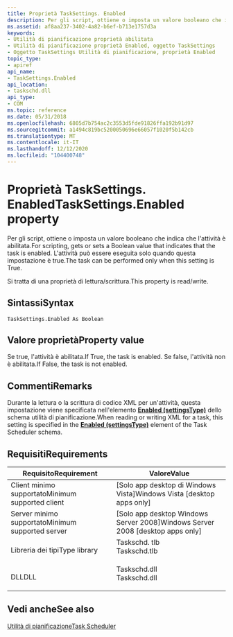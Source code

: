 ```yaml
---
title: Proprietà TaskSettings. Enabled
description: Per gli script, ottiene o imposta un valore booleano che indica che l'attività è abilitata. L'attività può essere eseguita solo quando questa impostazione è true.
ms.assetid: af8aa237-3402-4a82-b6ef-b713e1757d3a
keywords:
- Utilità di pianificazione proprietà abilitata
- Utilità di pianificazione proprietà Enabled, oggetto TaskSettings
- Oggetto TaskSettings Utilità di pianificazione, proprietà Enabled
topic_type:
- apiref
api_name:
- TaskSettings.Enabled
api_location:
- taskschd.dll
api_type:
- COM
ms.topic: reference
ms.date: 05/31/2018
ms.openlocfilehash: 6805d7b754ac2c3553d5fde91826ffa192b91d97
ms.sourcegitcommit: a1494c819bc5200050696e66057f1020f5b142cb
ms.translationtype: MT
ms.contentlocale: it-IT
ms.lasthandoff: 12/12/2020
ms.locfileid: "104400748"
---
```

# <a name="tasksettingsenabled-property"></a><span data-ttu-id="98421-107">Proprietà TaskSettings. Enabled</span><span class="sxs-lookup"><span data-stu-id="98421-107">TaskSettings.Enabled property</span></span>

<span data-ttu-id="98421-108">Per gli script, ottiene o imposta un valore booleano che indica che l'attività è abilitata.</span><span class="sxs-lookup"><span data-stu-id="98421-108">For scripting, gets or sets a Boolean value that indicates that the task is enabled.</span></span> <span data-ttu-id="98421-109">L'attività può essere eseguita solo quando questa impostazione è true.</span><span class="sxs-lookup"><span data-stu-id="98421-109">The task can be performed only when this setting is True.</span></span>

<span data-ttu-id="98421-110">Si tratta di una proprietà di lettura/scrittura.</span><span class="sxs-lookup"><span data-stu-id="98421-110">This property is read/write.</span></span>

## <a name="syntax"></a><span data-ttu-id="98421-111">Sintassi</span><span class="sxs-lookup"><span data-stu-id="98421-111">Syntax</span></span>


```VB
TaskSettings.Enabled As Boolean
```



## <a name="property-value"></a><span data-ttu-id="98421-112">Valore proprietà</span><span class="sxs-lookup"><span data-stu-id="98421-112">Property value</span></span>

<span data-ttu-id="98421-113">Se true, l'attività è abilitata.</span><span class="sxs-lookup"><span data-stu-id="98421-113">If True, the task is enabled.</span></span> <span data-ttu-id="98421-114">Se false, l'attività non è abilitata.</span><span class="sxs-lookup"><span data-stu-id="98421-114">If False, the task is not enabled.</span></span>

## <a name="remarks"></a><span data-ttu-id="98421-115">Commenti</span><span class="sxs-lookup"><span data-stu-id="98421-115">Remarks</span></span>

<span data-ttu-id="98421-116">Durante la lettura o la scrittura di codice XML per un'attività, questa impostazione viene specificata nell'elemento [**Enabled (settingsType)**](taskschedulerschema-enabled-settingstype-element.md) dello schema utilità di pianificazione.</span><span class="sxs-lookup"><span data-stu-id="98421-116">When reading or writing XML for a task, this setting is specified in the [**Enabled (settingsType)**](taskschedulerschema-enabled-settingstype-element.md) element of the Task Scheduler schema.</span></span>

## <a name="requirements"></a><span data-ttu-id="98421-117">Requisiti</span><span class="sxs-lookup"><span data-stu-id="98421-117">Requirements</span></span>



| <span data-ttu-id="98421-118">Requisito</span><span class="sxs-lookup"><span data-stu-id="98421-118">Requirement</span></span> | <span data-ttu-id="98421-119">Valore</span><span class="sxs-lookup"><span data-stu-id="98421-119">Value</span></span> |
|-------------------------------------|-----------------------------------------------------------------------------------------|
| <span data-ttu-id="98421-120">Client minimo supportato</span><span class="sxs-lookup"><span data-stu-id="98421-120">Minimum supported client</span></span><br/> | <span data-ttu-id="98421-121">\[Solo app desktop di Windows Vista\]</span><span class="sxs-lookup"><span data-stu-id="98421-121">Windows Vista \[desktop apps only\]</span></span><br/>                                          |
| <span data-ttu-id="98421-122">Server minimo supportato</span><span class="sxs-lookup"><span data-stu-id="98421-122">Minimum supported server</span></span><br/> | <span data-ttu-id="98421-123">\[Solo app desktop Windows Server 2008\]</span><span class="sxs-lookup"><span data-stu-id="98421-123">Windows Server 2008 \[desktop apps only\]</span></span><br/>                                    |
| <span data-ttu-id="98421-124">Libreria dei tipi</span><span class="sxs-lookup"><span data-stu-id="98421-124">Type library</span></span><br/>             | <dl> <span data-ttu-id="98421-125"><dt>Taskschd. tlb</dt></span><span class="sxs-lookup"><span data-stu-id="98421-125"><dt>Taskschd.tlb</dt></span></span> </dl> |
| <span data-ttu-id="98421-126">DLL</span><span class="sxs-lookup"><span data-stu-id="98421-126">DLL</span></span><br/>                      | <dl> <span data-ttu-id="98421-127"><dt>Taskschd.dll</dt></span><span class="sxs-lookup"><span data-stu-id="98421-127"><dt>Taskschd.dll</dt></span></span> </dl> |



## <a name="see-also"></a><span data-ttu-id="98421-128">Vedi anche</span><span class="sxs-lookup"><span data-stu-id="98421-128">See also</span></span>

<dl> <dt>

[<span data-ttu-id="98421-129">Utilità di pianificazione</span><span class="sxs-lookup"><span data-stu-id="98421-129">Task Scheduler</span></span>](task-scheduler-start-page.md)
</dt> </dl>

 

 





